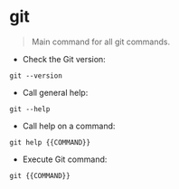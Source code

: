 # git

> Main command for all git commands.

- Check the Git version:

`git --version`

- Call general help:

`git --help`

- Call help on a command:

`git help {{COMMAND}}`

- Execute Git command:

`git {{COMMAND}}`
